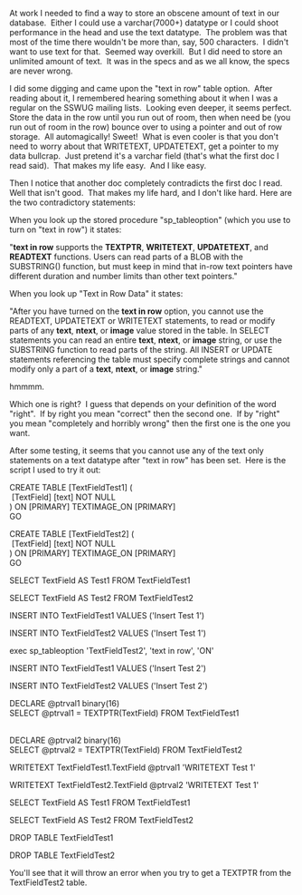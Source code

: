 At work I needed to find a way to store an obscene amount of text in our
database.  Either I could use a varchar(7000+) datatype or I could shoot
performance in the head and use the text datatype.  The problem was that
most of the time there wouldn't be more than, say, 500 characters.  I
didn't want to use text for that.  Seemed way overkill.  But I did need
to store an unlimited amount of text.  It was in the specs and as we
all know, the specs are never wrong. 

I did some digging and came upon the "text in row" table option.  After
reading about it, I remembered hearing something about it when I was a
regular on the SSWUG mailing lists.  Looking even deeper, it seems
perfect.  Store the data in the row until you run out of room, then when
need be (you run out of room in the row) bounce over to using a pointer
and out of row storage.  All automagically! Sweet!  What is even cooler
is that you don't need to worry about that WRITETEXT, UPDATETEXT, get a
pointer to my data bullcrap.  Just pretend it's a varchar field (that's
what the first doc I read said).  That makes my life easy.  And I like
easy. 

Then I notice that another doc completely contradicts the first doc I
read.  Well that isn't good.  That makes my life hard, and I don't like
hard. Here are the two contradictory statements:

When you look up the stored procedure "sp\_tableoption" (which you use
to turn on "text in row") it states:

"**text in row** supports the **TEXTPTR**, **WRITETEXT**,
**UPDATETEXT**, and **READTEXT** functions. Users can read parts of a
BLOB with the SUBSTRING() function, but must keep in mind that in-row
text pointers have different duration and number limits than other text
pointers."

When you look up "Text in Row Data" it states:

"After you have turned on the **text in row** option, you cannot use the
READTEXT, UPDATETEXT or WRITETEXT statements, to read or modify parts of
any **text**, **ntext**, or **image** value stored in the table. In
SELECT statements you can read an entire **text**, **ntext**, or
**image** string, or use the SUBSTRING function to read parts of the
string. All INSERT or UPDATE statements referencing the table must
specify complete strings and cannot modify only a part of a **text**,
**ntext**, or **image** string."

hmmmm.

Which one is right?  I guess that depends on your definition of the word
"right".  If by right you mean "correct" then the second one.  If by
"right" you mean "completely and horribly wrong" then the first one is
the one you want. 

After some testing, it seems that you cannot use any of the text only
statements on a text datatype after "text in row" has been set.  Here is
the script I used to try it out:

CREATE TABLE [TextFieldTest1] (\
  [TextField] [text] NOT NULL\
 ) ON [PRIMARY] TEXTIMAGE\_ON [PRIMARY]\
 GO

CREATE TABLE [TextFieldTest2] (\
  [TextField] [text] NOT NULL\
 ) ON [PRIMARY] TEXTIMAGE\_ON [PRIMARY]\
 GO

SELECT TextField AS Test1 FROM TextFieldTest1

SELECT TextField AS Test2 FROM TextFieldTest2

INSERT INTO TextFieldTest1 VALUES ('Insert Test 1')

INSERT INTO TextFieldTest2 VALUES ('Insert Test 1')

exec sp\_tableoption 'TextFieldTest2', 'text in row', 'ON'

INSERT INTO TextFieldTest1 VALUES ('Insert Test 2')

INSERT INTO TextFieldTest2 VALUES ('Insert Test 2')

DECLARE @ptrval1 binary(16)\
 SELECT @ptrval1 = TEXTPTR(TextField) FROM TextFieldTest1

\
 DECLARE @ptrval2 binary(16)\
 SELECT @ptrval2 = TEXTPTR(TextField) FROM TextFieldTest2

WRITETEXT TextFieldTest1.TextField @ptrval1 'WRITETEXT Test 1'

WRITETEXT TextFieldTest2.TextField @ptrval2 'WRITETEXT Test 1'

SELECT TextField AS Test1 FROM TextFieldTest1

SELECT TextField AS Test2 FROM TextFieldTest2

DROP TABLE TextFieldTest1

DROP TABLE TextFieldTest2

You'll see that it will throw an error when you try to get a TEXTPTR
from the TextFieldTest2 table.
